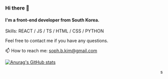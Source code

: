 ### Hi there 👋
#### I'm a front-end developer from South Korea.

<p>Skills: REACT / JS / TS / HTML / CSS / PYTHON<p>
<p>Feel free to contact me if you have any questions.<p>

📫 How to reach me: soph.b.kim@gmail.com

 <div> <div align=left>
 
   [![Anurag's GitHub stats](https://github-readme-stats.vercel.app/api?username=sophkim)](https://github.com/anuraghazra/github-readme-stats)
 
  
</div>

 
<div align=right>
 
   <p>s<p>
 
  
</div>
<div<
